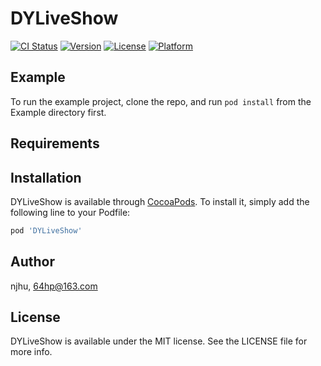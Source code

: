 # DYLiveShow

[![CI Status](https://img.shields.io/travis/njhu/DYLiveShow.svg?style=flat)](https://travis-ci.org/njhu/DYLiveShow)
[![Version](https://img.shields.io/cocoapods/v/DYLiveShow.svg?style=flat)](https://cocoapods.org/pods/DYLiveShow)
[![License](https://img.shields.io/cocoapods/l/DYLiveShow.svg?style=flat)](https://cocoapods.org/pods/DYLiveShow)
[![Platform](https://img.shields.io/cocoapods/p/DYLiveShow.svg?style=flat)](https://cocoapods.org/pods/DYLiveShow)

## Example

To run the example project, clone the repo, and run `pod install` from the Example directory first.

## Requirements

## Installation

DYLiveShow is available through [CocoaPods](https://cocoapods.org). To install
it, simply add the following line to your Podfile:

```ruby
pod 'DYLiveShow'
```

## Author

njhu, 64hp@163.com

## License

DYLiveShow is available under the MIT license. See the LICENSE file for more info.
